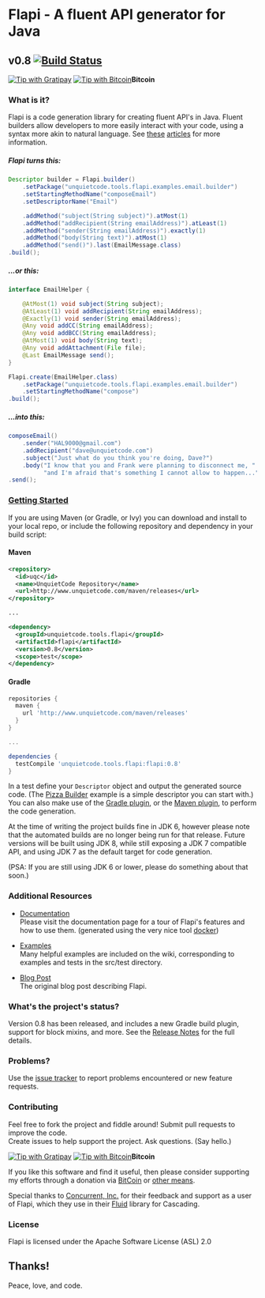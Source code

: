 # Flapi - A fluent API generator for Java
## v0.8 [![Build Status](https://travis-ci.org/UnquietCode/Flapi.png?branch=master)](https://travis-ci.org/UnquietCode/Flapi)

[![Tip with Gratipay](https://assets.gratipay.com/gratipay.svg)](https://gratipay.com/UnquietCode) [![Tip with Bitcoin](http://www.unquietcode.com/e_e/bitcoin.png)](https://blockchain.info/address/1Ec6mzLpJQvuzXqhxfJz1h9ZwJmoHMW9BX)**Bitcoin**

### What is it?
Flapi is a code generation library for creating fluent API's in Java.
Fluent builders allow developers to more easily interact with your code, using a syntax
more akin to natural language.
See [these](http://www.unquietcode.com/blog/2011/programming/using-generics-to-build-fluent-apis-in-java)
[articles](http://martinfowler.com/bliki/FluentInterface.html) for more information.

##### Flapi turns this:
```java
Descriptor builder = Flapi.builder()
	.setPackage("unquietcode.tools.flapi.examples.email.builder")
	.setStartingMethodName("composeEmail")
	.setDescriptorName("Email")

	.addMethod("subject(String subject)").atMost(1)
	.addMethod("addRecipient(String emailAddress)").atLeast(1)
	.addMethod("sender(String emailAddress)").exactly(1)
	.addMethod("body(String text)").atMost(1)
	.addMethod("send()").last(EmailMessage.class)
.build();
```
##### ...or this:
```java
interface EmailHelper {

	@AtMost(1) void subject(String subject);
	@AtLeast(1) void addRecipient(String emailAddress);
	@Exactly(1) void sender(String emailAddress);
	@Any void addCC(String emailAddress);
	@Any void addBCC(String emailAddress);
	@AtMost(1) void body(String text);
	@Any void addAttachment(File file);
	@Last EmailMessage send();
}

Flapi.create(EmailHelper.class)
	.setPackage("unquietcode.tools.flapi.examples.email.builder")
	.setStartingMethodName("compose")
.build();
```

##### ...into this:
```java
composeEmail()
    .sender("HAL9000@gmail.com")
    .addRecipient("dave@unquietcode.com")
    .subject("Just what do you think you're doing, Dave?")
    .body("I know that you and Frank were planning to disconnect me, " +
          "and I'm afraid that's something I cannot allow to happen...")
.send();
```


### [Getting Started](https://github.com/UnquietCode/Flapi/wiki/Getting-Started)
If you are using Maven (or Gradle, or Ivy) you can download and install to your local repo, or include the following
repository and dependency in your build script:

#### Maven
```xml
<repository>
  <id>uqc</id>
  <name>UnquietCode Repository</name>
  <url>http://www.unquietcode.com/maven/releases</url>
</repository>

...

<dependency>
  <groupId>unquietcode.tools.flapi</groupId>
  <artifactId>flapi</artifactId>
  <version>0.8</version>
  <scope>test</scope>
</dependency>
```

#### Gradle
```groovy
repositories {
  maven {
    url 'http://www.unquietcode.com/maven/releases'
  }
}

...

dependencies {
  testCompile 'unquietcode.tools.flapi:flapi:0.8'
}
```

In a test define your `Descriptor` object and output the generated source code. (The
[Pizza Builder](https://github.com/UnquietCode/Flapi/wiki/Pizza-Builder-Example)
example is a simple descriptor you can start with.) You can also make use of the
[Gradle plugin](https://github.com/UnquietCode/Flapi/wiki/Gradle-Build-Plugin), or the
[Maven plugin](https://github.com/UnquietCode/Flapi/wiki/Maven-Build-Plugin), to
perform the code generation.

At the time of writing the project builds fine in JDK 6, however please note that
the automated builds are no longer being run for that release. Future versions will
be built using JDK 8, while still exposing a JDK 7 compatible API, and using JDK 7
as the default target for code generation.

(PSA: If you are still using JDK 6 or lower, please do something about that soon.)


### Additional Resources

* [Documentation](http://unquietcode.github.io/Flapi)  
Please visit the documentation page for a tour of Flapi's features and
how to use them. (generated using the very nice tool [docker](https://github.com/jbt/docker))

* [Examples](https://github.com/UnquietCode/Flapi/wiki/Examples)  
Many helpful examples are included on the wiki, corresponding to examples and tests in the src/test directory.

* [Blog Post](http://www.unquietcode.com/blog/2012/software/introducing-flapi)  
The original blog post describing Flapi.


### What's the project's status?
Version 0.8 has been released, and includes a new Gradle build plugin, support for
block mixins, and more. See the [Release Notes](./VERSION.md) for the full details.

### Problems?
Use the [issue tracker](https://github.com/UnquietCode/Flapi/issues) to report problems encountered or new
feature requests.

### Contributing
Feel free to fork the project and fiddle around! Submit pull requests to improve the code.  
Create issues to help support the project. Ask questions. (Say hello.)

[![Tip with Gratipay](https://assets.gratipay.com/gratipay.svg)](https://gratipay.com/UnquietCode) [![Tip with Bitcoin](http://www.unquietcode.com/e_e/bitcoin.png)](https://blockchain.info/address/1Ec6mzLpJQvuzXqhxfJz1h9ZwJmoHMW9BX)**Bitcoin**

If you like this software and find it useful, then please consider supporting my efforts through
a donation via [BitCoin](https://gratipay.com/UnquietCode) or [other means](https://gratipay.com/UnquietCode).

Special thanks to [Concurrent, Inc.](http://www.concurrentinc.com) for their feedback and support
as a user of Flapi, which they use in their [Fluid](https://github.com/Cascading/fluid)
library for Cascading.

### License
Flapi is licensed under the Apache Software License (ASL) 2.0

## Thanks!

Peace, love, and code.
